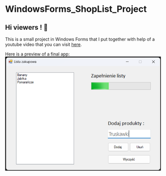 # WindowsForms_ShopList_Project

<h2>Hi viewers ! 👋 </h2>

This is a small project in Windows Forms that I put together with help of a youtube video that you can visit [here](https://www.youtube.com/watch?v=iIy-cSCvuDQ).

Here is a preview of a final app:
![App preview](lista_zakupowa_img.png)
